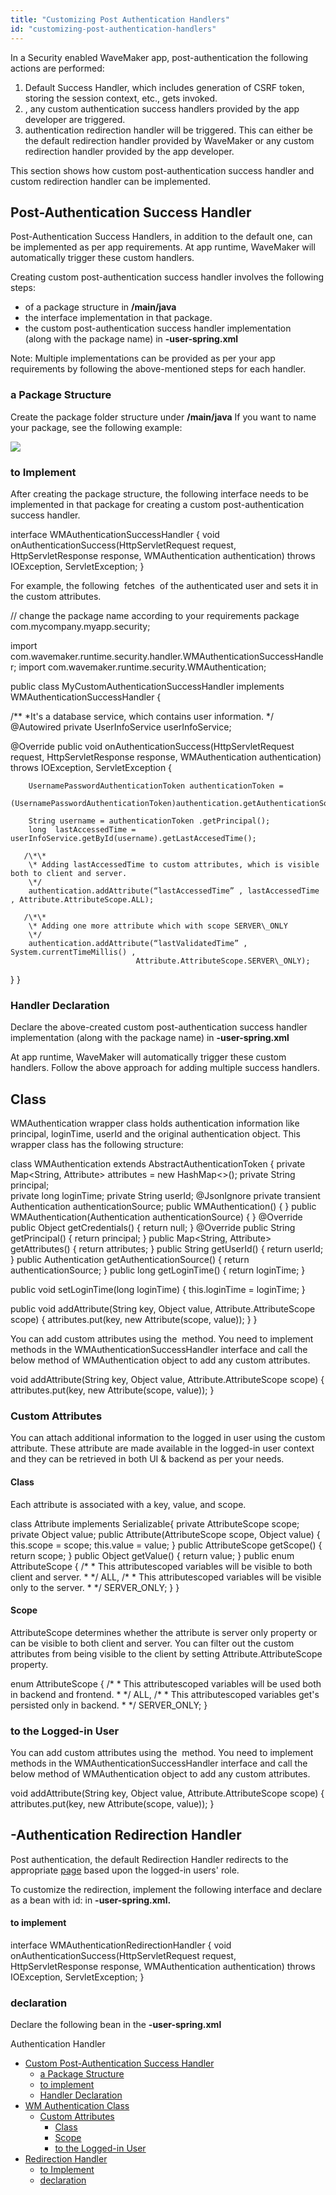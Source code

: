 ```yaml
---
title: "Customizing Post Authentication Handlers"
id: "customizing-post-authentication-handlers"
---
```


In a Security enabled WaveMaker app, post-authentication the following actions are performed:

1. Default Success Handler, which includes generation of CSRF token, storing the session context, etc., gets invoked.
2. , any custom authentication success handlers provided by the app developer are triggered.
3. authentication redirection handler will be triggered. This can either be the default redirection handler provided by WaveMaker or any custom redirection handler provided by the app developer.

This section shows how custom post-authentication success handler and custom redirection handler can be implemented.

## Post-Authentication Success Handler

Post-Authentication Success Handlers, in addition to the default one, can be implemented as per app requirements. At app runtime, WaveMaker will automatically trigger these custom handlers.

Creating custom post-authentication success handler involves the following steps:

- of a package structure in **/main/java**
- the interface implementation in that package.
- the custom post-authentication success handler implementation (along with the package name) in **\-user-spring.xml**

Note: Multiple implementations can be provided as per your app requirements by following the above-mentioned steps for each handler.

### a Package Structure

Create the package folder structure under **/main/java** If you want to name your package, see the following example:

[![](https://www.wavemaker.com../assets/Java-src-file.png)](https://www.wavemaker.com../assets/Java-src-file.png)

### to Implement

After creating the package structure, the following interface needs to be implemented in that package for creating a custom post-authentication success handler.

 interface WMAuthenticationSuccessHandler {
void onAuthenticationSuccess(HttpServletRequest request, HttpServletResponse response, 
                             WMAuthentication authentication) throws IOException, ServletException;
}

For example, the following  fetches  of the authenticated user and sets it in the custom attributes.

// change the package name according to your requirements
package com.mycompany.myapp.security;

import com.wavemaker.runtime.security.handler.WMAuthenticationSuccessHandler;
import com.wavemaker.runtime.security.WMAuthentication;

public class MyCustomAuthenticationSuccessHandler implements WMAuthenticationSuccessHandler {

 /\*\* 
  \*It's a database service, which contains user information. 
  \*/
  @Autowired
  private UserInfoService userInfoService; 

  @Override
   public void onAuthenticationSuccess(HttpServletRequest request, HttpServletResponse response, 
                                       WMAuthentication authentication) throws IOException, ServletException {

        UsernamePasswordAuthenticationToken authenticationToken = 
               (UsernamePasswordAuthenticationToken)authentication.getAuthenticationSource();

        String username = authenticationToken .getPrincipal();
        long  lastAccessedTime = userInfoService.getById(username).getLastAccesedTime();

       /\*\*
        \* Adding lastAccessedTime to custom attributes, which is visible both to client and server.
        \*/
        authentication.addAttribute(“lastAccessedTime” , lastAccessedTime , Attribute.AttributeScope.ALL);

       /\*\*
        \* Adding one more attribute which with scope SERVER\_ONLY
        \*/
        authentication.addAttribute(“lastValidatedTime” , System.currentTimeMillis() , 
                                Attribute.AttributeScope.SERVER\_ONLY);

   }
}

### Handler Declaration

Declare the above-created custom post-authentication success handler implementation (along with the package name) in **\-user-spring.xml**

<bean id="customAuthenticationSuccessHandler" 
      class="<package\_name>.MyCustomAuthenticationSuccessHandler"/>

At app runtime, WaveMaker will automatically trigger these custom handlers. Follow the above approach for adding multiple success handlers.

## Class

WMAuthentication wrapper class holds authentication information like principal, loginTime, userId and the original authentication object. This wrapper class has the following structure:

 class WMAuthentication extends AbstractAuthenticationToken {
   private Map<String, Attribute> attributes = new HashMap<>();
   private String principal;    
   private long loginTime;
   private String userId;
   @JsonIgnore
   private transient Authentication authenticationSource;
   public WMAuthentication() {
   }
   public WMAuthentication(Authentication authenticationSource) {
   }
   @Override
   public Object getCredentials() {
       return null;
   }
   @Override
   public String getPrincipal() {
       return principal;
   }
   public Map<String, Attribute> getAttributes() {
       return attributes;
   }
   public String getUserId() {
       return userId;
   }
   public Authentication getAuthenticationSource() {
       return authenticationSource;
   }
   public long getLoginTime() {
       return loginTime;
   }

   public void setLoginTime(long loginTime) {
       this.loginTime = loginTime;
   }

   public void addAttribute(String key, Object value, Attribute.AttributeScope scope) {
       attributes.put(key, new Attribute(scope, value));
   }
}

You can add custom attributes using the  method. You need to implement methods in the WMAuthenticationSuccessHandler interface and call the below method of WMAuthentication object to add any custom attributes.

 void addAttribute(String key, Object value, Attribute.AttributeScope scope) {
    attributes.put(key, new Attribute(scope, value));
}

### Custom Attributes

You can attach additional information to the logged in user using the custom attribute. These attribute are made available in the logged-in user context and they can be retrieved in both UI & backend as per your needs.

#### Class

Each attribute is associated with a key, value, and scope.

 class Attribute implements Serializable{
   private AttributeScope scope;
   private Object value;
   public Attribute(AttributeScope scope, Object value) {
       this.scope = scope;
       this.value = value;
   }
   public AttributeScope getScope() {
       return scope;
   }
   public Object getValue() {
       return value;
   }
   public enum AttributeScope {
       /\*
       \*  This attributescoped variables will be visible to both client and server.
       \* \*/
       ALL,
       /\*
       \* This attributescoped variables will be visible only to the server.
       \* \*/
      SERVER\_ONLY;
   }
}

#### Scope

AttributeScope determines whether the attribute is server only property or can be visible to both client and server. You can filter out the custom attributes from being visible to the client by setting Attribute.AttributeScope property.

 enum AttributeScope {
   /\*
   \*  This attributescoped variables will be used both in backend and frontend.
   \* \*/
   ALL,
   /\*
   \* This attributescoped variables get's persisted only in backend.
   \* \*/
   SERVER\_ONLY;
}

### to the Logged-in User

You can add custom attributes using the  method. You need to implement methods in the WMAuthenticationSuccessHandler interface and call the below method of WMAuthentication object to add any custom attributes.

 void addAttribute(String key, Object value, Attribute.AttributeScope scope) {
    attributes.put(key, new Attribute(scope, value));
}

## \-Authentication Redirection Handler

Post authentication, the default Redirection Handler redirects to the appropriate [page](/learn/app-development/app-security/login-configuration/#landing-page) based upon the logged-in users' role.

To customize the redirection, implement the following interface and declare as a bean with id: in **\-user-spring.xml.**

#### to implement

 interface WMAuthenticationRedirectionHandler {
void onAuthenticationSuccess(HttpServletRequest request, HttpServletResponse response, 
                             WMAuthentication authentication) throws IOException, ServletException;
}

### declaration

Declare the following bean in the **\-user-spring.xml**

<bean id="wmAuthenticationSuccessRedirectionHandler" 
      class="<package\_name>.MyAuthenticationRedirectionHandler"/>

Authentication Handler

- [Custom Post-Authentication Success Handler](#successhandler)
    - [a Package Structure](#creating-package-structure)
    - [to implement](#interface-implement)
    - [Handler Declaration](#custom-handler-declaration)
- [WM Authentication Class](#authclass)
    - [Custom Attributes](#add-custom-attribute)
        - [Class](#attribute-class)
        - [Scope](#attribute-scope)
        - [to the Logged-in User](#attaching-loggedin-user)
- [Redirection Handler](#redirection)
    - [to Implement](#interface-implement)
    - [declaration](#handler-declaration)
